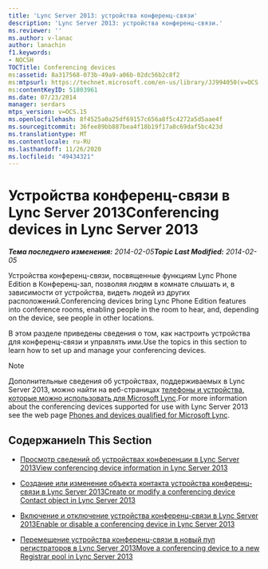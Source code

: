 ```yaml
---
title: 'Lync Server 2013: устройства конференц-связи'
description: 'Lync Server 2013: устройства конференц-связи.'
ms.reviewer: ''
ms.author: v-lanac
author: lanachin
f1.keywords:
- NOCSH
TOCTitle: Conferencing devices
ms:assetid: 8a317568-073b-49a9-a06b-02dc56b2c8f2
ms:mtpsurl: https://technet.microsoft.com/en-us/library/JJ994050(v=OCS.15)
ms:contentKeyID: 51803961
ms.date: 07/23/2014
manager: serdars
mtps_version: v=OCS.15
ms.openlocfilehash: 8f4525a0a25df69157c656a8f5c4272a5d5aae4f
ms.sourcegitcommit: 36fee89bb887bea4f18b19f17a8c69daf5bc423d
ms.translationtype: MT
ms.contentlocale: ru-RU
ms.lasthandoff: 11/26/2020
ms.locfileid: "49434321"
---
```

# <a name="conferencing-devices-in-lync-server-2013"></a><span data-ttu-id="d937a-103">Устройства конференц-связи в Lync Server 2013</span><span class="sxs-lookup"><span data-stu-id="d937a-103">Conferencing devices in Lync Server 2013</span></span>

<div data-xmlns="http://www.w3.org/1999/xhtml">

<div class="topic" data-xmlns="http://www.w3.org/1999/xhtml" data-msxsl="urn:schemas-microsoft-com:xslt" data-cs="https://msdn.microsoft.com/">

<div data-asp="https://msdn2.microsoft.com/asp">



</div>

<div id="mainSection">

<div id="mainBody"><span data-ttu-id="d937a-104">

<span> </span></span><span class="sxs-lookup"><span data-stu-id="d937a-104">

<span> </span></span></span>

<span data-ttu-id="d937a-105">_**Тема последнего изменения:** 2014-02-05_</span><span class="sxs-lookup"><span data-stu-id="d937a-105">_**Topic Last Modified:** 2014-02-05_</span></span>

<span data-ttu-id="d937a-106">Устройства конференц-связи, посвященные функциям Lync Phone Edition в Конференц-зал, позволяя людям в комнате слышать и, в зависимости от устройства, видеть людей из других расположений.</span><span class="sxs-lookup"><span data-stu-id="d937a-106">Conferencing devices bring Lync Phone Edition features into conference rooms, enabling people in the room to hear, and, depending on the device, see people in other locations.</span></span>

<span data-ttu-id="d937a-107">В этом разделе приведены сведения о том, как настроить устройства для конференц-связи и управлять ими.</span><span class="sxs-lookup"><span data-stu-id="d937a-107">Use the topics in this section to learn how to set up and manage your conferencing devices.</span></span>

<div>


> [!NOTE]  
> <span data-ttu-id="d937a-108">Дополнительные сведения об устройствах, поддерживаемых в Lync Server 2013, можно найти на веб-страницах <A href="https://technet.microsoft.com/lync/gg278164.aspx">телефоны и устройства, которые можно использовать для Microsoft Lync</A>.</span><span class="sxs-lookup"><span data-stu-id="d937a-108">For more information about the conferencing devices supported for use with Lync Server 2013 see the web page <A href="https://technet.microsoft.com/lync/gg278164.aspx">Phones and devices qualified for Microsoft Lync</A>.</span></span>



</div>

<div>

## <a name="in-this-section"></a><span data-ttu-id="d937a-109">Содержание</span><span class="sxs-lookup"><span data-stu-id="d937a-109">In This Section</span></span>

  - [<span data-ttu-id="d937a-110">Просмотр сведений об устройствах конференции в Lync Server 2013</span><span class="sxs-lookup"><span data-stu-id="d937a-110">View conferencing device information in Lync Server 2013</span></span>](lync-server-2013-view-conferencing-device-information.md)

  - [<span data-ttu-id="d937a-111">Создание или изменение объекта контакта устройства конференц-связи в Lync Server 2013</span><span class="sxs-lookup"><span data-stu-id="d937a-111">Create or modify a conferencing device Contact object in Lync Server 2013</span></span>](lync-server-2013-create-or-modify-a-conferencing-device-contact-object.md)

  - [<span data-ttu-id="d937a-112">Включение и отключение устройства конференц-связи в Lync Server 2013</span><span class="sxs-lookup"><span data-stu-id="d937a-112">Enable or disable a conferencing device in Lync Server 2013</span></span>](lync-server-2013-enable-or-disable-a-conferencing-device.md)

  - [<span data-ttu-id="d937a-113">Перемещение устройства конференц-связи в новый пул регистраторов в Lync Server 2013</span><span class="sxs-lookup"><span data-stu-id="d937a-113">Move a conferencing device to a new Registrar pool in Lync Server 2013</span></span>](lync-server-2013-move-a-conferencing-device-to-a-new-registrar-pool.md)

<span data-ttu-id="d937a-114"></div>

</div>

<span> </span>

</div>

</div>

</span><span class="sxs-lookup"><span data-stu-id="d937a-114"></div>

</div>

<span> </span>

</div>

</div>

</span></span></div>

